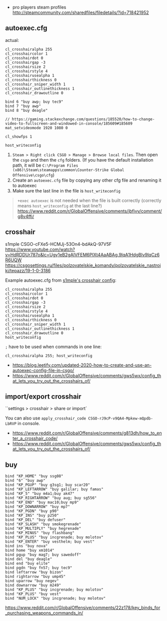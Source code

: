 - pro players steam profiles http://steamcommunity.com/sharedfiles/filedetails/?id=718421952

## autoexec.cfg

actual:

```
cl_crosshairalpha 255
cl_crosshaircolor 1
cl_crosshairdot 0
cl_crosshairgap -3
cl_crosshairsize 2
cl_crosshairstyle 4
cl_crosshairusealpha 1
cl_crosshairthickness 0
cl_crosshair_sniper_width 1
cl_crosshair_outlinethickness 1
cl_crosshair_drawoutline 0

bind 6 "buy awp; buy tec9"
bind 7 "buy awp"
bind 8 "buy deagle"

// https://gaming.stackexchange.com/questions/185520/how-to-change-video-to-fullscreen-and-windowed-in-console/185609#185609
mat_setvideomode 1920 1080 0

cl_showfps 1

host_writeconfig
```

1. `Steam > Right click CSGO > Manage > Browse local files`. Then open the `csgo` and then the `cfg` folders. (If you have the default installation path, it will be `C:\Program Files (x86)\Steam\steamapps\common\Counter-Strike Global Offensive\csgo\cfg`)
2. Create an `autoexec.cfg` file by copying any other cfg file and renaming it to autoexec
3. Make sure the last line in the file is `host_writeconfig`

> `+exec autoexec` is not needed when the file is built correctly (correctly means `host_writeconfig` at the last line?) https://www.reddit.com/r/GlobalOffensive/comments/jbfjvv/comment/g8v4ffj/

## crosshair

s1mple CSGO-cFXe5-HCMJj-53On4-bdAkQ-97V5F https://www.youtube.com/watch?v=HdRDDUr787o&lc=Ugy1eB2gAIVFEM6PIXt4AaABAg.9lqA1HdgBlv9lqCz6R6UQW https://csgosettings.ru/files/polzovatelskie_komandy/polzovatelskie_nastrojki/tepazz/19-1-0-3186

Example autoexec.cfg from [s1mple's crosshair config](https://liquipedia.net/counterstrike/S1mple):

```
cl_crosshairalpha 255
cl_crosshaircolor 1
cl_crosshairdot 0
cl_crosshairgap -3
cl_crosshairsize 2
cl_crosshairstyle 4
cl_crosshairusealpha 1
cl_crosshairthickness 0
cl_crosshair_sniper_width 1
cl_crosshair_outlinethickness 1
cl_crosshair_drawoutline 0
host_writeconfig
```

`;` have to be used when commands in one line:

```
cl_crosshairalpha 255; host_writeconfig
```

- https://blog.leetify.com/updated-2020-how-to-create-and-use-an-autoexec-config-file-in-csgo/
- https://www.reddit.com/r/GlobalOffensive/comments/gws5wx/config_that_lets_you_try_out_the_crosshairs_of/

## import/export crosshair

``settings > crosshair > share or import`

You can also use `apply_crosshair_code CSGO-rJ9cP-v9QA4-Mpkew-mQpdb-LbRVP` in console.

- https://www.reddit.com/r/GlobalOffensive/comments/g813dh/how_to_enter_a_crosshair_code/
- https://www.reddit.com/r/GlobalOffensive/comments/gws5wx/config_that_lets_you_try_out_the_crosshairs_of/

## buy

```
bind "KP_HOME" "buy ssg08"
bind "6" "buy awp"
bind "KP_PGUP" "buy g3sg1; buy scar20"
bind "KP_LEFTARROW" "buy galilar; buy famas"
bind "KP_5" "buy m4a1;buy ak47"
bind "KP_RIGHTARROW" "buy aug; buy sg556"
bind "KP_END" "buy mac10;buy mp9"
bind "KP_DOWNARROW" "buy mp7"
bind "KP_PGDN" "buy p90"
bind "KP_INS" "buy p250"
bind "KP_DEL" "buy defuser"
bind "KP_SLASH" "buy smokegrenade"
bind "KP_MULTIPLY" "buy hegrenade"
bind "KP_MINUS" "buy flashbang"
bind "KP_PLUS" "buy incgrenade; buy molotov"
bind "KP_ENTER" "buy vesthelm; buy vest"
bind ins "buy nova"
bind home "buy xm1014"
bind pgup "buy mag7; buy sawedoff"
bind del "buy deagle"
bind end "buy elite"
bind pgdn "buy fn57; buy tec9"
bind leftarrow "buy bizon"
bind rightarrow "buy ump45"
bind uparrow "buy negev"
bind downarrow "buy m249"
bind "KP_PLUS" "buy incgrenade; buy molotov"
bind "KP_PLUS" "buy vest"
bind "NUM_LOCK" "buy incgrenade; buy molotov"
```

https://www.reddit.com/r/GlobalOffensive/comments/22z178/key_binds_for_purchasing_weapons_commands_in/
